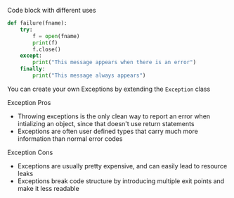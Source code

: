 Code block with different uses
```python
def failure(fname):
	try:
		f = open(fname)
		print(f)
		f.close()
	except:
		print("This message appears when there is an error")
	finally:
		print("This message always appears")
```

You can create your own Exceptions by extending the `Exception` class

Exception Pros
 - Throwing exceptions is the only clean way to report an error when intializing an object, since that doesn't use return statements
 - Exceptions are often user defined types that carry much more information than normal error codes

Exception Cons
- Exceptions are usually pretty expensive, and can easily lead to resource leaks
- Exceptions break code structure by introducing multiple exit points and make it less readable
